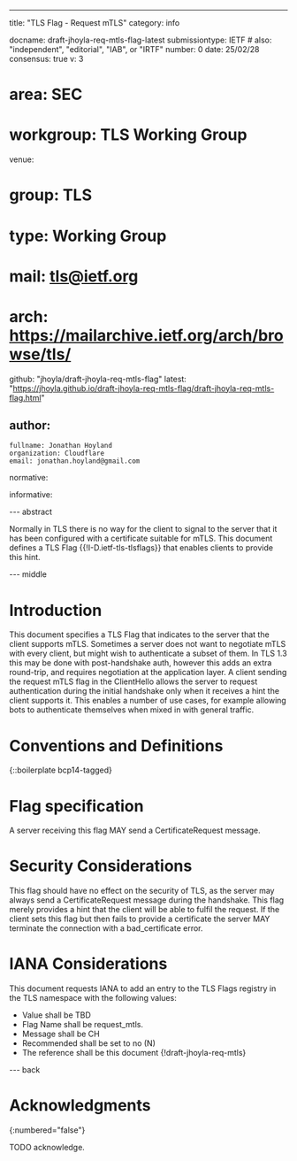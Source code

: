 ---
title: "TLS Flag - Request mTLS"
category: info

docname: draft-jhoyla-req-mtls-flag-latest
submissiontype: IETF  # also: "independent", "editorial", "IAB", or "IRTF"
number: 0
date: 25/02/28
consensus: true
v: 3
# area: SEC
# workgroup: TLS Working Group
venue:
#  group: TLS
#  type: Working Group
#  mail: tls@ietf.org
#  arch: https://mailarchive.ietf.org/arch/browse/tls/
  github: "jhoyla/draft-jhoyla-req-mtls-flag"
  latest: "https://jhoyla.github.io/draft-jhoyla-req-mtls-flag/draft-jhoyla-req-mtls-flag.html"

author:
 -
    fullname: Jonathan Hoyland
    organization: Cloudflare
    email: jonathan.hoyland@gmail.com

normative:

informative:


--- abstract

Normally in TLS there is no way for the client to signal to the server that it
has been configured with a certificate suitable for mTLS. This document defines
a TLS Flag {{!I-D.ietf-tls-tlsflags}} that enables clients to provide this hint.


--- middle

# Introduction

This document specifies a TLS Flag that indicates to the server that the client
supports mTLS. Sometimes a server does not want to negotiate mTLS with every
client, but might wish to authenticate a subset of them. In TLS 1.3 this may be
done with post-handshake auth, however this adds an extra round-trip, and
requires negotiation at the application layer. A client sending the request
mTLS flag in the ClientHello allows the server to request authentication during
the initial handshake only when it receives a hint the client supports it. This
enables a number of use cases, for example allowing bots to authenticate
themselves when mixed in with general traffic.

# Conventions and Definitions

{::boilerplate bcp14-tagged}

# Flag specification

A server receiving this flag MAY send a CertificateRequest message.

# Security Considerations

This flag should have no effect on the security of TLS, as the server may always
send a CertificateRequest message during the handshake. This flag merely
provides a hint that the client will be able to fulfil the request. If the
client sets this flag but then fails to provide a certificate the server MAY
terminate the connection with a bad_certificate error.

# IANA Considerations

This document requests IANA to add an entry to the TLS Flags registry in the TLS
namespace with the following values:

* Value shall be TBD
* Flag Name shall be request_mtls.
* Message shall be CH
* Recommended shall be set to no (N)
* The reference shall be this document {!draft-jhoyla-req-mtls}

--- back

# Acknowledgments
{:numbered="false"}

TODO acknowledge.
